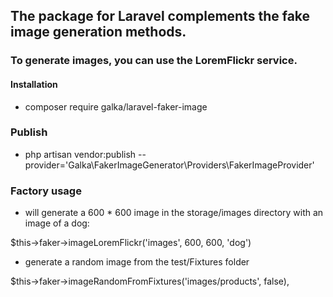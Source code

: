 ## The package for Laravel complements the fake image generation methods.
### To generate images, you can use the LoremFlickr service.

#### Installation
- composer require galka/laravel-faker-image


### Publish
- php artisan vendor:publish --provider='Galka\FakerImageGenerator\Providers\FakerImageProvider'


### Factory usage

- will generate a 600 * 600 image in the storage/images directory with an image of a dog: <br>

$this->faker->imageLoremFlickr('images', 600, 600, 'dog')

- generate a random image from the test/Fixtures folder

$this->faker->imageRandomFromFixtures('images/products', false),
